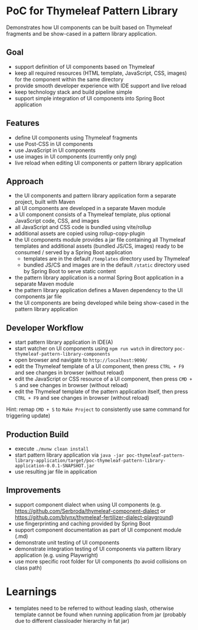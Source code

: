 # PoC for Thymeleaf Pattern Library

Demonstrates how UI components can be built based on Thymeleaf fragments and be show-cased in a pattern library application.

## Goal

- support definition of UI components based on Thymeleaf
- keep all required resources (HTML template, JavaScript, CSS, images) for the component within the same directory
- provide smooth developer experience with IDE support and live reload
- keep technology stack and build pipeline simple
- support simple integration of UI components into Spring Boot application


## Features

- define UI components using Thymeleaf fragments
- use Post-CSS in UI components
- use JavaScript in UI components
- use images in UI components (currently only png)
- live reload when editing UI components or pattern library application


## Approach

- the UI components and pattern library application form a separate project, built with Maven
- all UI components are developed in a separate Maven module
- a UI component consists of a Thymeleaf template, plus optional JavaScript code, CSS, and images
- all JavaScript and CSS code is bundled using vite/rollup
- additional assets are copied using rollup-copy-plugin
- the UI components module provides a jar file containing all Thymeleaf templates and additional assets (bundled JS/CS, images) ready to be consumed / served by a Spring Boot application
  - templates are in the default `/templates` directory used by Thymeleaf
  - bundled JS/CS and images are in the default `/static` directory used by Spring Boot to serve static content
- the pattern library application is a normal Spring Boot application in a separate Maven module
- the pattern library application defines a Maven dependency to the UI components jar file
- the UI components are being developed while being show-cased in the pattern library application


## Developer Workflow

- start pattern library application in IDE(A)
- start watcher on UI components using `npm run watch` in directory `poc-thymeleaf-pattern-library-components`
- open browser and navigate to `http://localhost:9090/`
- edit the Thymeleaf template of a UI component, then press `CTRL + F9` and see changes in browser (without reload)
- edit the JavaScript or CSS resource of a UI component, then press `CMD + S` and see changes in browser (without reload)
- edit the Thymeleaf template of the pattern application itself, then press `CTRL + F9`  and see changes in browser (without reload)

Hint: remap `CMD + S` to `Make Project` to consistently use same command for triggering update)


## Production Build

- execute `./mvnw clean install`
- start pattern library application via `java -jar poc-thymeleaf-pattern-library-application/target/poc-thymeleaf-pattern-library-application-0.0.1-SNAPSHOT.jar`
- use resulting jar file in application


## Improvements

- support component dialect when using UI components (e.g. https://github.com/Serbroda/thymeleaf-component-dialect or https://github.com/blynx/thymeleaf-fertilizer-dialect-playground)
- use fingerprinting and caching provided by Spring Boot
- support component documentation as part of UI component module (<component>.md)
- demonstrate unit testing of UI components
- demonstrate integration testing of UI components via pattern library application (e.g. using Playwright)
- use more specific root folder for UI components (to avoid collisions on class path)


# Learnings

- templates need to be referred to without leading slash, otherwise template cannot be found when running application from jar (probably due to different classloader hierarchy in fat jar)